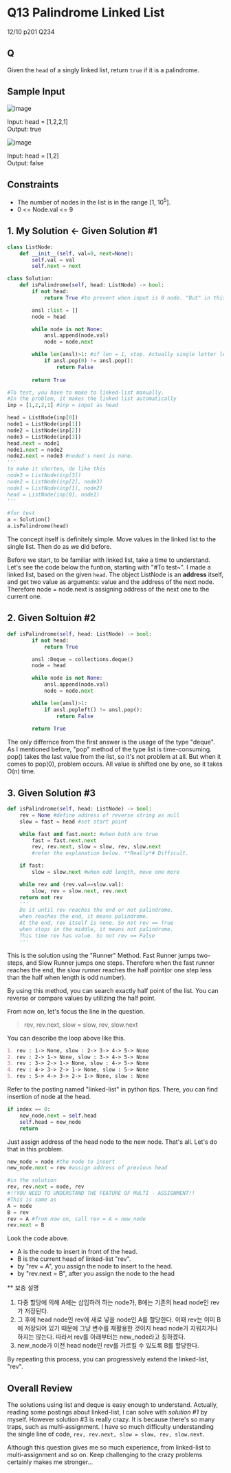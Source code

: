 # Q13 Palindrome Linked List

12/10 p201 Q234

## Q

Given the `head` of a singly linked list, return `true` if it is a palindrome.

## Sample Input

![image](https://user-images.githubusercontent.com/68508521/145584967-2437e017-8b55-4d85-a491-363cef18c458.png)

Input: head = [1,2,2,1]  
Output: true

![image](https://user-images.githubusercontent.com/68508521/145585037-dea2c6f3-a8f8-4239-9c5f-5e9f37ab7d41.png)

Input: head = [1,2]  
Output: false

## Constraints
- The number of nodes in the list is in the range [1, 10<sup>5</sup>].
- 0 <= Node.val <= 9


## 1. My Solution <- Given Solution #1
```py
class ListNode:
    def __init__(self, val=0, next=None):
        self.val = val
        self.next = next

class Solution:
    def isPalindrome(self, head: ListNode) -> bool:
        if not head:
            return True #to prevent when input is 0 node. "But" in this Q, it's meaningless

        ansl :list = []
        node = head

        while node is not None:
            ansl.append(node.val)
            node = node.next

        while len(ansl)>1: #if len = 1, stop. Actually single letter left so true.
            if ansl.pop(0) != ansl.pop():
                return False
        
        return True

#To test, you have to make to linked-list manually.
#In the problem, it makes the linked list automatically
inp = [1,2,2,1] #inp = input as head

head = ListNode(inp[0])
node1 = ListNode(inp[1])
node2 = ListNode(inp[2])
node3 = ListNode(inp[3])
head.next = node1
node1.next = node2
node2.next = node3 #node3's next is none.
'''
to make it shorten, do like this
node3 = ListNode(inp[3])
node2 = ListNode(inp[2], node3)
node1 = ListNode(inp[1], node2)
head = ListNode(inp[0], node1)
'''

#for test
a = Solution()
a.isPalindrome(head)
```

The concept itself is definitely simple. Move values in the linked list to the single list. Then do as we did before.  

Before we start, to be familiar with linked list, take a time to understand. Let's see the code below the funtion, starting with "#To test~". I made a linked list, based on the given `head`. The object ListNode is an __address__ itself, and get two value as arguments: value and the address of the next node. Therefore node = node.next is assigning address of the next one to the current one. 


## 2. Given Soltuion #2
```py
def isPalindrome(self, head: ListNode) -> bool:
        if not head:
            return True

        ansl :Deque = collections.deque()
        node = head

        while node is not None:
            ansl.append(node.val)
            node = node.next

        while len(ansl)>1:
            if ansl.popleft() != ansl.pop():
                return False
        
        return True
```

The only differnce from the first answer is the usage of the type "deque". As I mentioned before, "pop" method of the type list is time-consuming. pop() takes the last value from the list, so it's not problem at all. But when it comes to pop(0), problem occurs. All value is shifted one by one, so it takes O(n) time. 

## 3. Given Solution #3
```py
def isPalindrome(self, head: ListNode) -> bool:
    rev = None #define address of reverse string as null
    slow = fast = head #set start point

    while fast and fast.next: #when both are true
        fast = fast.next.next
        rev, rev.next, slow = slow, rev, slow.next
        #refer the explanation below. **Really*# Difficult.

    if fast:
        slow = slow.next #when odd length, move one more

    while rev and (rev.val==slow.val):
        slow, rev = slow.next, rev.next
    return not rev
    '''
    Do it until rev reaches the end or not palindrome.
    when reaches the end, it means palindrome.
    At the end, rev itself is none. So not rev == True 
    when stops in the middle, it means not palindrome.
    This time rev has value. So not rev == False
    '''
```
This is the solution using the "Runner" Method. Fast Runner jumps two-steps, and Slow Runner jumps one steps. Therefore when the fast runner reaches the end, the slow runner reaches the half point(or one step less than the half when length is odd number). 

By using this method, you can search exactly half point of the list. You can reverse or compare values by utilizing the half point.

From now on, let's focus the line in the question.
> rev, rev.next, slow = slow, rev, slow.next  

You can describe the loop above like this. 
```md
1. rev : 1-> None, slow : 2-> 3-> 4-> 5-> None
2. rev : 2-> 1-> None, slow : 3-> 4-> 5-> None
3. rev : 3-> 2-> 1-> None, slow : 4-> 5-> None
4. rev : 4-> 3-> 2-> 1-> None, slow : 5-> None
5. rev : 5-> 4-> 3-> 2-> 1-> None, slow : None
```
Refer to the posting named "linked-list" in python tips. There, you can find insertion of node at the head.

```py
if index == 0:
    new_node.next = self.head
    self.head = new_node
    return
```
Just assign address of the head node to the new node. That's all. Let's do that in this problem.

```py
new_node = node #the node to insert
new_node.next = rev #assign address of previous head

#in the solution
rev, rev.next = node, rev
#!!YOU NEED TO UNDERSTAND THE FEATURE OF MULTI - ASSIGNMENT!!
#This is same as
A = node
B = rev
rev = A #from now on, call rev = A = new_node
rev.next = B
```
Look the code above. 
- A is the node to insert in front of the head. 
- B is the current head of linked-list "rev".
- by "rev = A", you assign the node to insert to the head.
- by "rev.next = B", after you assign the node to the head 


** 보충 설명 
1. 다중 할당에 의해 A에는 삽입하려 하는 node가, B에는 기존의 head node인 rev가 저장된다. 
2. 그 후에 head node인 rev에 새로 넣을 node인 A를 할당한다. 이때 rev는 이미 B에 저장되어 있기 때문에 그냥 변수를 재활용한 것이지 head node가 지워지거나 하지는 않는다. 따라서 rev를 아래부터는 new_node라고 칭하겠다. 
3. new_node가 이전 head node인 rev를 가르킬 수 있도록 B를 할당한다.

By repeating this process, you can progressively extend the linked-list, "rev".

## Overall Review

The solutions using list and deque is easy enough to understand. Actually, reading some postings about linked-list, I can solve with _solution #1_ by myself. However solution #3 is really crazy. It is because there's so many traps, such as multi-assignment. I have so much difficulty understanding the single line of code, `rev, rev.next, slow = slow, rev, slow.next`. 

Although this question gives me so much experience, from linked-list to multi-assignment and so on. Keep challenging to the crazy problems certainly makes me stronger... 
